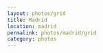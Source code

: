 ```yaml
---
layout: photos/grid
title: Madrid
location: madrid
permalink: photos/madrid/grid
category: photos
---
```

